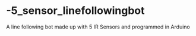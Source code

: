 # -5_sensor_linefollowingbot
A line following bot made up with 5 IR Sensors and programmed in Arduino
